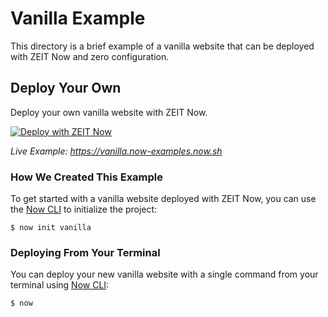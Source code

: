 # Vanilla Example

This directory is a brief example of a vanilla website that can be deployed with ZEIT Now and zero configuration.

## Deploy Your Own

Deploy your own vanilla website with ZEIT Now.

[![Deploy with ZEIT Now](https://zeit.co/button)](https://zeit.co/new/project?template=https://github.com/zeit/now-examples/tree/master/vanilla)

*Live Example: https://vanilla.now-examples.now.sh*

### How We Created This Example

To get started with a vanilla website deployed with ZEIT Now, you can use the [Now CLI](https://zeit.co/download) to initialize the project:

```shell
$ now init vanilla
```

### Deploying From Your Terminal

You can deploy your new vanilla website with a single command from your terminal using [Now CLI](/download):

```shell
$ now
```
